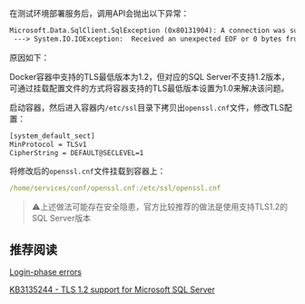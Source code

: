 在测试环境部署服务后，调用API会抛出以下异常：

```tex
Microsoft.Data.SqlClient.SqlException (0x80131904): A connection was successfully established with the server, but then an error occurred during the pre-login handshake. (provider: SSL Provider, error: 31 - Encryption(ssl/tls) handshake failed)
 ---> System.IO.IOException:  Received an unexpected EOF or 0 bytes from the transport stream.
```

原因如下：

Docker容器中支持的TLS最低版本为1.2，但对应的SQL Server不支持1.2版本，可通过挂载配置文件的方式将容器支持的TLS最低版本设置为1.0来解决该问题。

启动容器，然后进入容器内`/etc/ssl`目录下拷贝出`openssl.cnf`文件，修改TLS配置：

```tex
[system_default_sect]
MinProtocol = TLSv1
CipherString = DEFAULT@SECLEVEL=1
```

将修改后的`openssl.cnf`文件挂载到容器上：

```yaml
/home/services/conf/openssl.cnf:/etc/ssl/openssl.cnf
```

> :warning:上述做法可能存在安全隐患，官方比较推荐的做法是使用支持TLS1.2的SQL Server版本



## 推荐阅读

[Login-phase errors](https://docs.microsoft.com/en-us/sql/connect/ado-net/sqlclient-troubleshooting-guide?view=sql-server-ver16#login-phase-errors)

[KB3135244 - TLS 1.2 support for Microsoft SQL Server](https://support.microsoft.com/en-us/topic/kb3135244-tls-1-2-support-for-microsoft-sql-server-e4472ef8-90a9-13c1-e4d8-44aad198cdbe)

